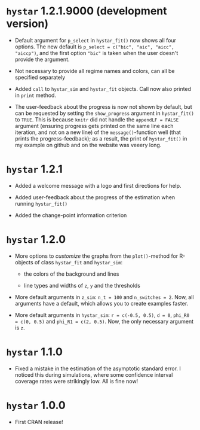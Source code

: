 # `hystar` 1.2.1.9000 (development version)

* Default argument for `p_select` in `hystar_fit()` now shows all four options. The new default is `p_select = c("bic", "aic", "aicc", "aiccp")`, and the first option `"bic"` is taken when the user doesn't provide the argument.

* Not necessary to provide all regime names and colors, can all be specified separately

* Added `call` to `hystar_sim` and `hystar_fit` objects. Call now also printed in `print` method.

* The user-feedback about the progress is now not shown by default, but can be requested by setting the `show_progress` argument in `hystar_fit()` to `TRUE`. This is because `knitr` did not handle the `appendLF = FALSE` argument (ensuring progress gets printed on the same line each iteration, and not on a new line) of the `message()`-function well (that prints the progress-feedback); as a result, the print of `hystar_fit()` in my example on github and on the website was veeery long.

# `hystar` 1.2.1

* Added a welcome message with a logo and first directions for help.

* Added user-feedback about the progress of the estimation when running `hystar_fit()`

* Added the change-point information criterion

# `hystar` 1.2.0

* More options to *customize* the graphs from the `plot()`-method for R-objects of class `hystar_fit` and `hystar_sim`:

  - the colors of the background and lines
  
  - line types and widths of `z`, `y` and the thresholds

* More default arguments in `z_sim`: `n_t = 100` and `n_switches = 2`. Now, all arguments have a default, which allows you to create examples faster.

* More default arguments in `hystar_sim`: `r = c(-0.5, 0.5)`, `d = 0`, `phi_R0 = c(0, 0.5)` and `phi_R1 = c(2, 0.5)`. Now, the only necessary argument is `z`.

# `hystar` 1.1.0

* Fixed a mistake in the estimation of the asymptotic standard error. I noticed this during simulations, where some confidence interval coverage rates were strikingly low. All is fine now!

# `hystar` 1.0.0

* First CRAN release!

